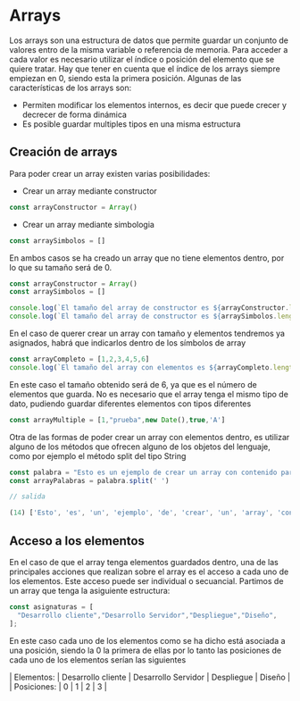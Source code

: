 # Arrays

Los arrays son una estructura de datos que permite guardar un conjunto de valores entro de la misma variable o referencia de memoria. Para acceder a cada valor es necesario utilizar el índice o posición del elemento que se quiere tratar. Hay que tener en cuenta que el índice de los arrays siempre empiezan en 0, siendo esta la primera posición. Algunas de las características de los arrays son:

- Permiten modificar los elementos internos, es decir que puede crecer y decrecer de forma dinámica
- Es posible guardar multiples tipos en una misma estructura

## Creación de arrays

Para poder crear un array existen varias posibilidades:

- Crear un array mediante constructor

```javascript
const arrayConstructor = Array()
```

- Crear un array mediante simbologia

```javascript
const arraySimbolos = []
```

En ambos casos se ha creado un array que no tiene elementos dentro, por lo que su tamaño será de 0.

```javascript
const arrayConstructor = Array()
const arraySimbolos = []

console.log(`El tamaño del array de constructor es ${arrayConstructor.length}`);
console.log(`El tamaño del array de constructor es ${arraySimbolos.length}`);
```

En el caso de querer crear un array con tamaño y elementos tendremos ya asignados, habrá que indicarlos dentro de los símbolos de array

```javascript
const arrayCompleto = [1,2,3,4,5,6]
console.log(`El tamaño del array con elementos es ${arrayCompleto.length}`);
```

En este caso el tamaño obtenido será de 6, ya que es el número de elementos que guarda. No es necesario que el array tenga el mismo tipo de dato, pudiendo guardar diferentes elementos con tipos diferentes

```javascript
const arrayMultiple = [1,"prueba",new Date(),true,'A']
```

Otra de las formas de poder crear un array con elementos dentro, es utilizar alguno de los métodos que ofrecen alguno de los objetos del lenguaje, como por ejemplo el método split del tipo String

```javascript
const palabra = "Esto es un ejemplo de crear un array con contenido partiendo de una palabra"
const arrayPalabras = palabra.split(' ')

// salida

(14) ['Esto', 'es', 'un', 'ejemplo', 'de', 'crear', 'un', 'array', 'con', 'contenido', 'partiendo', 'de', 'una', 'palabra']
```

## Acceso a los elementos

En el caso de que el array tenga elementos guardados dentro, una de las principales acciones que realizan sobre el array es el acceso a cada uno de los elementos. Este acceso puede ser individual o secuancial. Partimos de un array que tenga la asiguiente estructura:

```javascript
const asignaturas = [
  "Desarrollo cliente","Desarrollo Servidor","Despliegue","Diseño",
];
```

En este caso cada uno de los elementos como se ha dicho está asociada a una posición, siendo la 0 la primera de ellas por lo tanto las posiciones de cada uno de los elementos serían las siguientes

| Elementos: | Desarrollo cliente | Desarrollo Servidor | Despliegue | Diseño |
| Posiciones: | 0 | 1 | 2 | 3 |
